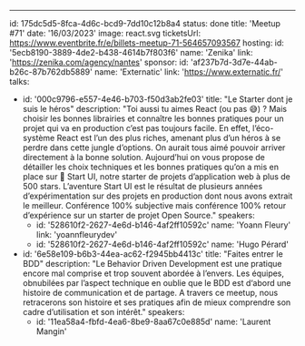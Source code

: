 ---

id: 175dc5d5-8fca-4d6c-bcd9-7dd10c12b8a4
status: done
title: 'Meetup #71'
date: '16/03/2023'
image: react.svg
ticketsUrl: https://www.eventbrite.fr/e/billets-meetup-71-564657093567
hosting:
id: '5ecb8190-3889-4de2-b438-4614b7f803f6'
name: 'Zenika'
link: 'https://zenika.com/agency/nantes'
sponsor:
id: 'af237b7d-3d7e-44ab-b26c-87b762db5889'
name: 'Externatic'
link: 'https://www.externatic.fr/'
talks:

- id: '000c9796-e557-4e46-b703-f50d3ab2fe03'
  title: "Le Starter dont je suis le héros"
  description: "Toi aussi tu aimes React (ou pas 😅) ? Mais choisir les bonnes librairies et connaître les bonnes pratiques pour un projet qui va en production c’est pas toujours facile. En effet, l’éco-système React est l’un des plus riches, amenant plus d’un héros à se perdre dans cette jungle d’options.
    On aurait tous aimé pouvoir arriver directement à la bonne solution. Aujourd’hui on vous propose de détailler les choix techniques et les bonnes pratiques qu’on a mis en place sur 🚀 Start UI, notre starter de projets d’application web à plus de 500 stars. L’aventure Start UI est le résultat de plusieurs années d’expérimentation sur des projets en production dont nous avons extrait le meilleur.
    Conférence 100% subjective mais conférence 100% retour d’expérience sur un starter de projet Open Source."
    speakers:
    - id: '528610f2-2627-4e6d-b146-4af2ff10592c'
      name: 'Yoann Fleury'
      link: 'yoannfleurydev'
    - id: '528610f2-2627-4e6d-b146-4af2ff10592c'
      name: 'Hugo Pérard'
- id: '6e58e109-b6b3-44ea-ac62-f2945bb4413c'
  title: "Faites entrer le BDD"
  description: "Le Behavior Driven Development est une pratique encore mal comprise et trop souvent abordée à l’envers. Les équipes, obnubilées par l’aspect technique en oublie que le BDD est d‘abord une histoire de communication et de partage. A travers ce meetup, nous retracerons son histoire et ses pratiques afin de mieux comprendre son cadre d’utilisation et son intérêt."
  speakers:
    - id: '11ea58a4-fbfd-4ea6-8be9-8aa67c0e885d'
      name: 'Laurent Mangin'
